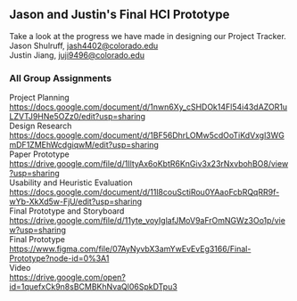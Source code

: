 ## Jason and Justin's Final HCI Prototype
Take a look at the progress we have made in designing our Project Tracker.  
Jason Shulruff, jash4402@colorado.edu  
Justin Jiang, juji9496@colorado.edu 


### All Group Assignments

Project Planning    
https://docs.google.com/document/d/1nwn6Xy_cSHDOk14Fl54i43dAZOR1uLZVTJ9HNe5OZz0/edit?usp=sharing    
Design Research    
https://docs.google.com/document/d/1BF56DhrLOMw5cdOoTiKdVxgl3WGmDF1ZMEhWcdgiqwM/edit?usp=sharing    
Paper Prototype    
https://drive.google.com/file/d/1IltyAx6oKbtR6KnGiv3x23rNxvbohBO8/view?usp=sharing    
Usability and Heuristic Evaluation    
https://docs.google.com/document/d/11l8couSctiRou0YAaoFcbRQqRR9f-wYb-XkXd5w-FjU/edit?usp=sharing    
Final Prototype and Storyboard    
https://drive.google.com/file/d/11yte_voyIglafJMoV9aFrOmNGWz3Oo1p/view?usp=sharing    
Final Prototype  
https://www.figma.com/file/07AyNyvbX3amYwEvEvEg3166/Final-Prototype?node-id=0%3A1  
Video  
https://drive.google.com/open?id=1quefxCk9n8sBCMBKhNvaQl06SpkDTpu3

